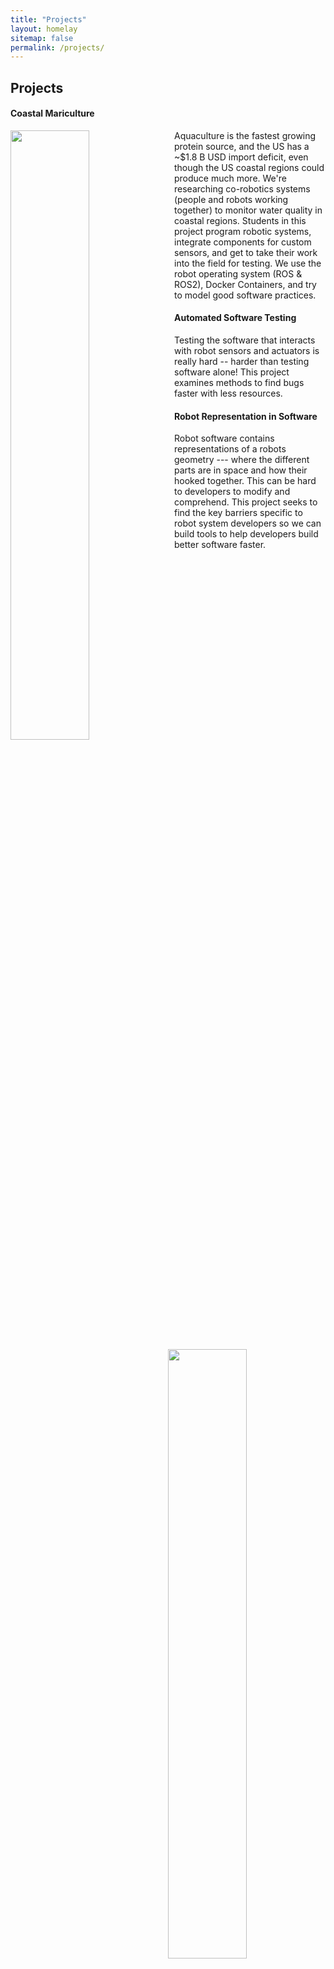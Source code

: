 ```yaml
---
title: "Projects"
layout: homelay
sitemap: false
permalink: /projects/
---
```


## Projects


#### Coastal Mariculture

  <img src="{{ site.url }}{{ site.baseurl }}/images/media/heron-flyover-normal-speed.gif" class="img-responsive" width="50%" style="float: left; padding-right: 10px;" />
  Aquaculture is the fastest growing protein source, and the US has a ~$1.8 B USD import deficit, even though the US coastal regions could produce much more.  We're researching co-robotics systems (people and robots working together) to monitor water quality in coastal regions.


  <img src="{{ site.url }}{{ site.baseurl }}/images/media/students-in-the-field-sm.JPG" class="img-responsive" width="50%" style="float: right; padding-left: 10px;" />
  Students in this project program robotic systems, integrate components for custom sensors, and get to take their work into the field for testing.    We use the robot operating system (ROS & ROS2), Docker Containers, and try to model good software practices.


#### Automated Software Testing

  <img src="{{ site.url }}{{ site.baseurl }}/images/media/imu-testing.gif" class="img-responsive" width="50%" style="float: left; padding-right: 20px;" />
Testing the software that interacts with robot sensors and actuators is really hard -- harder than testing software alone!  This project examines methods to find bugs faster with less resources.  


#### Robot Representation in Software

  <img src="{{ site.url }}{{ site.baseurl }}/images/media/lambda-at-dix-park-sm.jpg" class="img-responsive" width="50%" style="float: right; padding-left: 10px;" />
Robot software contains representations of a robots geometry --- where the different parts are in space and how their hooked together.   This can be hard to developers to modify and comprehend.  This project seeks to find the key barriers specific to robot system developers so we can build tools to help developers build better software faster.


